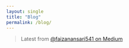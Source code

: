 ```yaml
---
layout: single
title: "Blog"
permalink: /blog/
---
```


> Latest from [@faizanansari541 on Medium](https://medium.com/@faizanansari541)

<div id="medium-blogs" style="display: flex; flex-direction: column; gap: 20px; font-family: 'Segoe UI', sans-serif; margin-top: 20px;"></div>

<script>
  const mediumURL = "https://api.rss2json.com/v1/api.json?rss_url=https://medium.com/feed/@faizanansari541";

  fetch(mediumURL)
    .then(res => res.json())
    .then(data => {
      const container = document.getElementById("medium-blogs");
      data.items.slice(0, 6).forEach(item => {
        const title = item.title;
        const link = item.link;
        const pubDate = new Date(item.pubDate).toDateString();
        const snippet = item.description.replace(/<[^>]*>?/gm, "").slice(0, 180) + "...";
        const image = item.thumbnail || "https://cdn-icons-png.flaticon.com/512/5968/5968906.png";

        const card = `
          <div style="display: flex; flex-direction: row; border: 1px solid #ddd; border-radius: 8px; overflow: hidden; box-shadow: 0 1px 4px rgba(0,0,0,0.05);">
            <div style="flex: 0 0 160px;">
              <img src="${image}" alt="Blog Thumbnail" style="width: 100%; height: 100%; object-fit: cover;">
            </div>
            <div style="padding: 12px; flex: 1;">
              <h3 style="margin: 0 0 6px;">
                <a href="${link}" target="_blank" style="color: #2e86c1; text-decoration: none;">${title}</a>
              </h3>
              <p style="font-size: 0.9em; color: #555; margin: 0 0 8px;">${snippet}</p>
              <p style="font-size: 0.8em; color: #999;">📅 ${pubDate}</p>
              <a href="${link}" target="_blank" style="font-size: 0.85em; color: #2980b9;">Read more →</a>
            </div>
          </div>
        `;
        container.innerHTML += card;
      });
    })
    .catch(err => {
      document.getElementById("medium-blogs").innerHTML =
        "<p style='color: red;'>⚠️ Failed to load Medium blog posts. Please try again later.</p>";
    });
</script>
